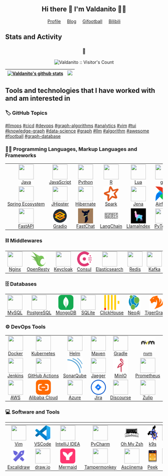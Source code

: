 <!-- 
<style>
    ul {
        display: flex;
        justify-content: center;
        list-style-type: none;
        text-align: center;
        align-items: center;
        padding: 0;
        margin: 0;
    }

    li {
        display: inline-block;
        margin: 0 10px;
    }

    a {
        color: inherit;
        text-decoration: none;
        text-align: center;
    }

    a:hover {
        text-decoration: none;
    }

    td {
        text-align: center;
        width: 96px;
        white-space: nowrap;
    }

    td img {
        width: 48px;
        height: 48px;
    }
</style> 
-->

<div>
    <h2 style="text-align: center;"> Hi there 👋 I'm Valdanito 👨‍💻 </h2>
</div>
<div style="text-align: center; text-decoration: center;">
    <ul style="display: flex; justify-content: center; list-style-type: none; text-align: center; align-items: center; padding: 0; margin: 0;">
        <li style="display: inline-block; margin: 0 10px;">
            <a style="color: inherit; display: flex; flex-direction: column; align-items: center;" text-align: center;" href="https://github.com/Valdanitooooo" target="_blank">
                <span class="icon-name">Profile</span>
            </a>
        </li>
        <li style="display: inline-block; margin: 0 10px;">
            <a style="color: inherit; display: flex; flex-direction: column; align-items: center;" text-align: center;" href="https://github.com/Valdanitooooo/knowledge-hub/discussions" target="_blank">
                <span class="icon-name">Blog</span>
            </a>
        </li>
        <li style="display: inline-block; margin: 0 10px;">
            <a style="color: inherit; display: flex; flex-direction: column; align-items: center;" text-align: center;" href="https://valdanito.cn/gifootball/" target="_blank">
                <span class="icon-name">Gifootball</span>
            </a>
        </li>
        <li style="display: inline-block; margin: 0 10px;">
            <a style="color: inherit; display: flex; flex-direction: column; align-items: center;" text-align: center;" href="https://space.bilibili.com/662844951" target="_blank">
                <span class="icon-name">Bilibili</span>
            </a>
        </li>
    </ul>
</div>


<h2>Stats and Activity</h2>
<h3 style="text-align: center;">👀</h3>
<div style="text-align: center;"><img src="https://profile-counter.glitch.me/{Valdanitooooo}/count.svg"
        alt="Valdanito :: Visitor's Count" /></div>

| <a href="https://github.com/anuraghazra/github-readme-stats"><img src="https://github-readme-stats.vercel.app/api?username=Valdanitooooo&theme=transparent&show_icons=true&include_all_commits=true&count_private=true&hide_border=true&line_height=20&bg_color=00000000" alt="Valdanito's github stats" /></a> | <a href="https://github.com/anuraghazra/github-readme-stats"><img src="https://github-readme-stats.vercel.app/api/top-langs/?username=Valdanitooooo&theme=transparent&layout=compact&hide_border=true&bg_color=00000000" /></a>|
| ------------- | ------------- |

<h2>Tools and technologies that I have worked with and am interested in</h2>

<h3>🏷️ GitHub Topics</h3>

[#llmops](https://github.com/topics/llmops)
[#cicd](https://github.com/topics/cicd)
[#devops](https://github.com/topics/devops)
[#graph-algorithms](https://github.com/topics/graph-algorithms)
[#analytics](https://github.com/topics/analytics)
[#vim](https://github.com/topics/vim)
[#tui](https://github.com/topics/tui)
[#knowledge-graph](https://github.com/topics/knowledge-graph)
[#data-science](https://github.com/topics/data-science)
[#graph](https://github.com/topics/graph)
[#llm](https://github.com/topics/llm)
[#algorithm](https://github.com/topics/algorithm)
[#awesome](https://github.com/topics/awesome)
[#football](https://github.com/topics/football)
[#graph-database](https://github.com/topics/graph-database)

<h3>👨‍💻 Programming Languages, Markup Languages and Frameworks</h3>
<table>
    <tr>
        <td style="width: 96px;">
            <a style="color: inherit; display: flex; flex-direction: column; align-items: center;" text-align: center;" href="https://www.java.com/" target="_blank">
                <img style="width: 48px; height: 48px; margin: 0 auto;" src="https://techstack-generator.vercel.app/java-icon.svg" />
                <div style="text-align: center; white-space: nowrap;">Java</div>
            </a>
        </td>
        <td style="width: 96px;">
            <a style="color: inherit; display: flex; flex-direction: column; align-items: center;" text-align: center;" href="https://www.javascript.com/" target="_blank">
                <img style="width: 48px; height: 48px; margin: 0 auto;" src="https://skillicons.dev/icons?theme=light&i=js" />
                <div style="text-align: center; white-space: nowrap;">JavaScript</div>
            </a>
        </td>
        <td style="width: 96px;">
            <a style="color: inherit; display: flex; flex-direction: column; align-items: center;" text-align: center;" href="https://www.python.org/" target="_blank">
                <img style="width: 48px; height: 48px; margin: 0 auto;" src="https://techstack-generator.vercel.app/python-icon.svg" />
                <div style="text-align: center; white-space: nowrap;">Python</div>
            </a>
        </td>
        <td style="width: 96px;">
            <a style="color: inherit; display: flex; flex-direction: column; align-items: center;" text-align: center;" href="https://www.r-project.org/" target="_blank">
                <img style="width: 48px; height: 48px; margin: 0 auto;" src="https://skillicons.dev/icons?theme=light&i=r" />
                <div style="text-align: center; white-space: nowrap;">R</div>
            </a>
        </td>
        <td style="width: 96px;">
            <a style="color: inherit; display: flex; flex-direction: column; align-items: center;" text-align: center;" href="https://www.lua.org/" target="_blank">
                <img style="width: 48px; height: 48px; margin: 0 auto;" src="https://www.lua.org/images/lua30.gif" />
                <div style="text-align: center; white-space: nowrap;">Lua</div>
            </a>
        </td>
        <td style="width: 96px;">
            <a style="color: inherit; display: flex; flex-direction: column; align-items: center;" text-align: center;" href="https://github.com/golang/go" target="_blank">
                <img style="width: 48px; height: 48px; margin: 0 auto;" src="https://skillicons.dev/icons?theme=light&i=go" />
                <div style="text-align: center; white-space: nowrap;">go</div>
            </a>
        </td>
        <td style="width: 96px;">
            <a style="color: inherit; display: flex; flex-direction: column; align-items: center;" text-align: center;" href="https://www.w3.org/TR/rdf-schema/" target="_blank">
                <img style="width: 48px; height: 48px; margin: 0 auto;" src="https://raw.githubusercontent.com/cygri/rdf-logos/master/svg/rdf.svg" />
                <div style="text-align: center; white-space: nowrap;">RDF</div>
            </a>
        </td>
        <td style="width: 96px;">
            <a style="color: inherit; display: flex; flex-direction: column; align-items: center;" text-align: center;" href="https://graphql.org/" target="_blank">
                <img style="width: 48px; height: 48px; margin: 0 auto;" src="https://techstack-generator.vercel.app/graphql-icon.svg" />
                <div style="text-align: center; white-space: nowrap;">GraphQL</div>
            </a>
        </td>
        <td style="width: 96px;">
            <a style="color: inherit; display: flex; flex-direction: column; align-items: center;" text-align: center;" href="https://www.gnu.org/software/bash/" target="_blank">
                <img style="width: 48px; height: 48px; margin: 0 auto;" src="https://skillicons.dev/icons?theme=light&i=bash" />
                <div style="text-align: center; white-space: nowrap;">Bash</div>
            </a>
        </td>
    </tr>
    <tr>
        <td style="width: 96px;">
            <a style="color: inherit; display: flex; flex-direction: column; align-items: center;" text-align: center;" href="https://spring.io/" target="_blank">
                <img style="width: 48px; height: 48px; margin: 0 auto;" src="https://spring.io/img/spring.svg" />
                <div style="text-align: center; white-space: nowrap;">Spring Ecosystem</div>
            </a>
        </td>
        <td style="width: 96px;">
            <a style="color: inherit; display: flex; flex-direction: column; align-items: center;" text-align: center;" href="https://github.com/jhipster/generator-jhipster" target="_blank">
                <img style="width: 48px; height: 48px; margin: 0 auto;" src="https://www.jhipster.tech/images/logo/logo-jhipster.svg" />
                <div style="text-align: center; white-space: nowrap;">JHipster</div>
            </a>
        </td>
        <td style="width: 96px;">
            <a style="color: inherit; display: flex; flex-direction: column; align-items: center;" text-align: center;" href="https://hibernate.org/" target="_blank">
                <img style="width: 48px; height: 48px; margin: 0 auto;" src="https://skillicons.dev/icons?theme=light&i=hibernate" />
                <div style="text-align: center; white-space: nowrap;">Hibernate</div>
            </a>
        </td>
        <td style="width: 96px;">
            <a style="color: inherit; display: flex; flex-direction: column; align-items: center;" text-align: center;" href="https://github.com/apache/spark" target="_blank">
                <img style="width: 48px; height: 48px; margin: 0 auto;" src="https://raw.githubusercontent.com/Valdanitooooo/Valdanitooooo/main/public/icons/apache_spark_logo.svg" />
                <div style="text-align: center; white-space: nowrap;">Spark</div>
            </a>
        </td>
        <td style="width: 96px;">
            <a style="color: inherit; display: flex; flex-direction: column; align-items: center;" text-align: center;" href="https://github.com/apache/jena" target="_blank">
                <img style="width: 48px; height: 48px; margin: 0 auto;" src="https://raw.githubusercontent.com/apache/jena-site/main/static/images/jena-logo-icon.svg" />
                <div style="text-align: center; white-space: nowrap;">Jena</div>
            </a>
        </td>
        <td style="width: 96px;">
            <a style="color: inherit; display: flex; flex-direction: column; align-items: center;" text-align: center;" href="https://github.com/apache/airflow" target="_blank">
                <img style="width: 48px; height: 48px; margin: 0 auto;" src="https://raw.githubusercontent.com/apache/airflow/main/docs/apache-airflow/img/logos/airflow_64x64_emoji_transparent.png" />
                <div style="text-align: center; white-space: nowrap;">Airflow</div>
            </a>
        </td>
        <td style="width: 96px;">
            <a style="color: inherit; display: flex; flex-direction: column; align-items: center;" text-align: center;" href="https://github.com/nodejs/node" target="_blank">
                <img style="width: 48px; height: 48px; margin: 0 auto;" src="https://skillicons.dev/icons?theme=light&i=nodejs" />
                <div style="text-align: center; white-space: nowrap;">Node.js</div>
            </a>
        </td>
        <td style="width: 96px;">
            <a style="color: inherit; display: flex; flex-direction: column; align-items: center;" text-align: center;" href="https://github.com/node-red/node-red" target="_blank">
                <img style="width: 48px; height: 48px; margin: 0 auto;" src="https://nodered.org/about/resources/media/node-red-icon.svg" />
                <div style="text-align: center; white-space: nowrap;">Node-RED</div>
            </a>
        </td>
        <td style="width: 96px;">
            <a style="color: inherit; display: flex; flex-direction: column; align-items: center;" text-align: center;" href="https://github.com/rstudio/shiny" target="_blank">
                <img style="width: 48px; height: 48px; margin: 0 auto;" src="https://raw.githubusercontent.com/Valdanitooooo/Valdanitooooo/main/public/icons/shiny-icon.png" />
                <div style="text-align: center; white-space: nowrap;">Shiny</div>
            </a>
        </td>
    </tr>
    <tr>
        <td style="width: 96px;">
            <a style="color: inherit; display: flex; flex-direction: column; align-items: center;" text-align: center;" href="https://github.com/tiangolo/fastapi" target="_blank">
                <img style="width: 48px; height: 48px; margin: 0 auto;" src="https://skillicons.dev/icons?theme=light&i=fastapi" />
                <div style="text-align: center; white-space: nowrap;">FastAPI</div>
            </a>
        </td>
        <td style="width: 96px;">
            <a style="color: inherit; display: flex; flex-direction: column; align-items: center;" text-align: center;" href="https://github.com/gradio-app/gradio" target="_blank">
                <img style="width: 48px; height: 48px; margin: 0 auto;" src="https://raw.githubusercontent.com/Valdanitooooo/Valdanitooooo/main/public/icons/gradio.svg" />
                <div style="text-align: center; white-space: nowrap;">Gradio</div>
            </a>
        </td>
        <td style="width: 96px;">
            <a style="color: inherit; display: flex; flex-direction: column; align-items: center;" text-align: center;" href="https://github.com/lm-sys/FastChat" target="_blank">
                <img style="width: 48px; height: 48px; margin: 0 auto;" src="https://raw.githubusercontent.com/Valdanitooooo/Valdanitooooo/main/public/icons/vicuna_logo.jpeg" />
                <div style="text-align: center; white-space: nowrap;">FastChat</div>
            </a>
        </td>
        <td style="width: 96px;">
            <a style="color: inherit; display: flex; flex-direction: column; align-items: center;" text-align: center;" href="https://github.com/langchain-ai/langchain" target="_blank">
                <img style="width: 48px; height: 48px; margin: 0 auto;" src="https://raw.githubusercontent.com/Valdanitooooo/Valdanitooooo/main/public/icons/langchain.svg" />
                <div style="text-align: center; white-space: nowrap;">LangChain</div>
            </a>
        </td>
        <td style="width: 96px;">
            <a style="color: inherit; display: flex; flex-direction: column; align-items: center;" text-align: center;" href="https://github.com/run-llama/llama_index" target="_blank">
                <img style="width: 48px; height: 48px; margin: 0 auto;" src="https://raw.githubusercontent.com/Valdanitooooo/Valdanitooooo/main/public/icons/llamaindex.png" />
                <div style="text-align: center; white-space: nowrap;">LlamaIndex</div>
            </a>
        </td>
        <td style="width: 96px;">
            <a style="color: inherit; display: flex; flex-direction: column; align-items: center;" text-align: center;" href="https://github.com/pytorch/pytorch" target="_blank">
                <img style="width: 48px; height: 48px; margin: 0 auto;" src="https://skillicons.dev/icons?theme=light&i=pytorch" />
                <div style="text-align: center; white-space: nowrap;">PyTorch</div>
            </a>
        </td>
        <td style="width: 96px;">
            <a style="color: inherit; display: flex; flex-direction: column; align-items: center;" text-align: center;" href="https://github.com/huggingface/transformers" target="_blank">
                <img style="width: 48px; height: 48px; margin: 0 auto;" src="https://huggingface.co/datasets/huggingface/brand-assets/resolve/main/hf-logo.svg" />
                <div style="text-align: center; white-space: nowrap;">Transformers</div>
            </a>
        </td>
        <td style="width: 96px;">
            <a style="color: inherit; display: flex; flex-direction: column; align-items: center;" text-align: center;" href="https://github.com/microsoft/DeepSpeed" target="_blank">
                <img style="width: 48px; height: 48px; margin: 0 auto;" src="https://raw.githubusercontent.com/Valdanitooooo/Valdanitooooo/main/public/icons/deepspeed.jpg" />
                <div style="text-align: center; white-space: nowrap;">DeepSpeed</div>
            </a>
        </td>
    </tr>
</table>

<h3>⛓️ Middlewares</h3>
<table>
    <tr>
        <td style="width: 96px;">
            <a style="color: inherit; display: flex; flex-direction: column; align-items: center;" text-align: center;" href="https://www.nginx.com/" target="_blank">
                <img style="width: 48px; height: 48px; margin: 0 auto;" src="https://techstack-generator.vercel.app/nginx-icon.svg" />
                <div style="text-align: center; white-space: nowrap;">Nginx</div>
            </a>
        </td>
        <td style="width: 96px;">
            <a style="color: inherit; display: flex; flex-direction: column; align-items: center;" text-align: center;" href="https://github.com/openresty/openresty" target="_blank">
                <img style="width: 48px; height: 48px; margin: 0 auto;" src="https://raw.githubusercontent.com/Valdanitooooo/Valdanitooooo/main/public/icons/openresty.svg" />
                <div style="text-align: center; white-space: nowrap;">OpenResty</div>
            </a>
        </td>
        <td style="width: 96px;">
            <a style="color: inherit; display: flex; flex-direction: column; align-items: center;" text-align: center;" href="https://github.com/keycloak/keycloak" target="_blank">
                <img style="width: 48px; height: 48px; margin: 0 auto;" src="https://www.keycloak.org/resources/images/icon.svg" />
                <div style="text-align: center; white-space: nowrap;">Keycloak</div>
            </a>
        </td>
        <td style="width: 96px;">
            <a style="color: inherit; display: flex; flex-direction: column; align-items: center;" text-align: center;" href="https://github.com/hashicorp/consul" target="_blank">
                <img style="width: 48px; height: 48px; margin: 0 auto;" src="https://raw.githubusercontent.com/hashicorp/consul/main/website/public/img/logo.svg" />
                <div style="text-align: center; white-space: nowrap;">Consul</div>
            </a>
        </td>
        <td style="width: 96px;">
            <a style="color: inherit; display: flex; flex-direction: column; align-items: center;" text-align: center;" href="https://github.com/elastic/elasticsearch" target="_blank">
                <img style="width: 48px; height: 48px; margin: 0 auto;" src="https://skillicons.dev/icons?theme=light&i=elasticsearch" />
                <div style="text-align: center; white-space: nowrap;">Elasticsearch</div>
            </a>
        </td>
        <td style="width: 96px;">
            <a style="color: inherit; display: flex; flex-direction: column; align-items: center;" text-align: center;" href="https://github.com/redis/redis" target="_blank">
                <img style="width: 48px; height: 48px; margin: 0 auto;" src="https://skillicons.dev/icons?theme=light&i=redis" />
                <div style="text-align: center; white-space: nowrap;">Redis</div>
            </a>
        </td>
        <td style="width: 96px;">
            <a style="color: inherit; display: flex; flex-direction: column; align-items: center;" text-align: center;" href="https://kafka.apache.org/" target="_blank">
                <img style="width: 48px; height: 48px; margin: 0 auto;" src="https://skillicons.dev/icons?theme=light&i=kafka" />
                <div style="text-align: center; white-space: nowrap;">Kafka</div>
            </a>
        </td>
        <td style="width: 96px;">
            <a style="color: inherit; display: flex; flex-direction: column; align-items: center;" text-align: center;" href="https://github.com/rabbitmq/rabbitmq-server" target="_blank">
                <img style="width: 48px; height: 48px; margin: 0 auto;" src="https://skillicons.dev/icons?theme=light&i=rabbitmq" />
                <div style="text-align: center; white-space: nowrap;">RabbitMQ</div>
            </a>
        </td>
        <td style="width: 96px;">
            <a style="color: inherit; display: flex; flex-direction: column; align-items: center;" text-align: center;" href="https://github.com/alibaba/canal" target="_blank">
                <img style="width: 48px; height: 48px; margin: 0 auto;" src="https://raw.githubusercontent.com/alibaba/canal/master/logo.png" />
                <div style="text-align: center; white-space: nowrap;">Canal</div>
            </a>
        </td>
    </tr>
</table>

<h3>🗄️ Databases</h3>
<table>
    <tr>
        <td style="width: 96px;">
            <a style="color: inherit; display: flex; flex-direction: column; align-items: center;" text-align: center;" href="https://www.mysql.com/" target="_blank">
                <img style="width: 48px; height: 48px; margin: 0 auto;" src="https://techstack-generator.vercel.app/mysql-icon.svg" />
                <div style="text-align: center; white-space: nowrap;">MySQL</div>
            </a>
        </td>
        <td style="width: 96px;">
            <a style="color: inherit; display: flex; flex-direction: column; align-items: center;" text-align: center;" href="https://www.postgresql.org/" target="_blank">
                <img style="width: 48px; height: 48px; margin: 0 auto;" src="https://skillicons.dev/icons?theme=light&i=postgres" />
                <div style="text-align: center; white-space: nowrap;">PostgreSQL</div>
            </a>
        </td>
        <td style="width: 96px;">
            <a style="color: inherit; display: flex; flex-direction: column; align-items: center;" text-align: center;" href="https://github.com/mongodb/mongo" target="_blank">
                <img style="width: 48px; height: 48px; margin: 0 auto;" src="https://raw.githubusercontent.com/Valdanitooooo/Valdanitooooo/main/public/icons/mongodb.svg" />
                <div style="text-align: center; white-space: nowrap;">MongoDB</div>
            </a>
        </td>
        <td style="width: 96px;">
            <a style="color: inherit; display: flex; flex-direction: column; align-items: center;" text-align: center;" href="https://www.sqlite.org/index.html" target="_blank">
                <img style="width: 48px; height: 48px; margin: 0 auto;" src="https://skillicons.dev/icons?theme=light&i=sqlite" />
                <div style="text-align: center; white-space: nowrap;">SQLite</div>
            </a>
        </td>
        <td style="width: 96px;">
            <a style="color: inherit; display: flex; flex-direction: column; align-items: center;" text-align: center;" href="https://github.com/ClickHouse/ClickHouse" target="_blank">
                <img style="width: 48px; height: 48px; margin: 0 auto;" src="https://raw.githubusercontent.com/Valdanitooooo/Valdanitooooo/main/public/icons/clickhouse.svg" />
                <div style="text-align: center; white-space: nowrap;">ClickHouse</div>
            </a>
        </td>
        <td style="width: 96px;">
            <a style="color: inherit; display: flex; flex-direction: column; align-items: center;" text-align: center;" href="https://github.com/neo4j/neo4j" target="_blank">
                <img style="width: 48px; height: 48px; margin: 0 auto;" src="https://raw.githubusercontent.com/Valdanitooooo/Valdanitooooo/main/public/icons/neo4j-icon.svg" />
                <div style="text-align: center; white-space: nowrap;">Neo4j</div>
            </a>
        </td>
        <td style="width: 96px;">
            <a style="color: inherit; display: flex; flex-direction: column; align-items: center;" text-align: center;" href="https://www.tigergraph.com/" target="_blank">
                <img style="width: 48px; height: 48px; margin: 0 auto;" src="https://raw.githubusercontent.com/Valdanitooooo/Valdanitooooo/main/public/icons/tigergraph.png" />
                <div style="text-align: center; white-space: nowrap;">TigerGraph</div>
            </a>
        </td>
        <td style="width: 96px;">
            <a style="color: inherit; display: flex; flex-direction: column; align-items: center;" text-align: center;" href="https://github.com/dgraph-io/dgraph" target="_blank">
                <img style="width: 48px; height: 48px; margin: 0 auto;" src="https://raw.githubusercontent.com/Valdanitooooo/Valdanitooooo/main/public/icons/dgraphio-icon.svg" />
                <div style="text-align: center; white-space: nowrap;">Dgraph</div>
            </a>
        </td>
        <td style="width: 96px;">
            <a style="color: inherit; display: flex; flex-direction: column; align-items: center;" text-align: center;" href="https://github.com/vesoft-inc/nebula" target="_blank">
                <img style="width: 48px; height: 48px; margin: 0 auto;" src="https://raw.githubusercontent.com/Valdanitooooo/Valdanitooooo/main/public/icons/nebulagraph.png" />
                <div style="text-align: center; white-space: nowrap;">NebulaGraph</div>
            </a>
        </td>
    </tr>
</table>

<h3>⚙️ DevOps Tools</h3>
<table>
    <tr>
        <td style="width: 96px;">
            <a style="color: inherit; display: flex; flex-direction: column; align-items: center;" text-align: center;" href="https://www.docker.com/" target="_blank">
                <img style="width: 48px; height: 48px; margin: 0 auto;" src="https://techstack-generator.vercel.app/docker-icon.svg" />
                <div style="text-align: center; white-space: nowrap;">Docker</div>
            </a>
        </td>
        <td style="width: 96px;">
            <a style="color: inherit; display: flex; flex-direction: column; align-items: center;" text-align: center;" href="https://github.com/kubernetes/kubernetes" target="_blank">
                <img style="width: 48px; height: 48px; margin: 0 auto;" src="https://techstack-generator.vercel.app/kubernetes-icon.svg" />
                <div style="text-align: center; white-space: nowrap;">Kubernetes</div>
            </a>
        </td>
        <td style="width: 96px;">
            <a style="color: inherit; display: flex; flex-direction: column; align-items: center;" text-align: center;" href="https://github.com/helm/helm" target="_blank">
                <img style="width: 48px; height: 48px; margin: 0 auto;" src="https://helm.sh/img/helm.svg" />
                <div style="text-align: center; white-space: nowrap;">Helm</div>
            </a>
        </td>
        <td style="width: 96px;">
            <a style="color: inherit; display: flex; flex-direction: column; align-items: center;" text-align: center;" href="https://github.com/apache/maven" target="_blank">
                <img style="width: 48px; height: 48px; margin: 0 auto;" src="https://skillicons.dev/icons?theme=light&i=maven" />
                <div style="text-align: center; white-space: nowrap;">Maven</div>
            </a>
        </td>
        <td style="width: 96px;">
            <a style="color: inherit; display: flex; flex-direction: column; align-items: center;" text-align: center;" href="https://github.com/gradle/gradle" target="_blank">
                <img style="width: 48px; height: 48px; margin: 0 auto;" src="https://skillicons.dev/icons?theme=light&i=gradle" />
                <div style="text-align: center; white-space: nowrap;">Gradle</div>
            </a>
        </td>
        <td style="width: 96px;">
            <a style="color: inherit; display: flex; flex-direction: column; align-items: center;" text-align: center;" href="https://github.com/nvm-sh/nvm" target="_blank">
                <img style="width: 48px; height: 48px; margin: 0 auto;" src="https://raw.githubusercontent.com/Valdanitooooo/Valdanitooooo/main/public/icons/nvm-logo.png" />
                <div style="text-align: center; white-space: nowrap;">nvm</div>
            </a>
        </td>
        <td style="width: 96px;">
            <a style="color: inherit; display: flex; flex-direction: column; align-items: center;" text-align: center;" href="https://github.com/conda/conda" target="_blank">
                <img style="width: 48px; height: 48px; margin: 0 auto;" src="https://skillicons.dev/icons?theme=light&i=anaconda" />
                <div style="text-align: center; white-space: nowrap;">Conda</div>
            </a>
        </td>
        <td style="width: 96px;">
            <a style="color: inherit; display: flex; flex-direction: column; align-items: center;" text-align: center;" href="https://github.com/" target="_blank">
                <img style="width: 48px; height: 48px; margin: 0 auto;" src="https://techstack-generator.vercel.app/github-icon.svg" />
                <div style="text-align: center; white-space: nowrap;">Github</div>
            </a>
        </td>
        <td style="width: 96px;">
            <a style="color: inherit; display: flex; flex-direction: column; align-items: center;" text-align: center;" href="https://gitlab.com/" target="_blank">
                <img style="width: 48px; height: 48px; margin: 0 auto;" src="https://skillicons.dev/icons?theme=light&i=gitlab" />
                <div style="text-align: center; white-space: nowrap;">GitLab</div>
            </a>
        </td>
    </tr>
    <tr>
        <td style="width: 96px;">
            <a style="color: inherit; display: flex; flex-direction: column; align-items: center;" text-align: center;" href="https://github.com/jenkinsci/jenkins" target="_blank">
                <img style="width: 48px; height: 48px; margin: 0 auto;" src="https://skillicons.dev/icons?theme=light&i=jenkins" />
                <div style="text-align: center; white-space: nowrap;">Jenkins</div>
            </a>
        </td>
        <td style="width: 96px;">
            <a style="color: inherit; display: flex; flex-direction: column; align-items: center;" text-align: center;" href="https://github.com/features/actions" target="_blank">
                <img style="width: 48px; height: 48px; margin: 0 auto;" src="https://skillicons.dev/icons?theme=light&i=githubactions" />
                <div style="text-align: center; white-space: nowrap;">GitHub Actions</div>
            </a>
        </td>
        <td style="width: 96px;">
            <a style="color: inherit; display: flex; flex-direction: column; align-items: center;" text-align: center;" href="https://github.com/SonarSource/sonarqube" target="_blank">
                <img style="width: 48px; height: 48px; margin: 0 auto;" src="https://raw.githubusercontent.com/Valdanitooooo/Valdanitooooo/main/public/icons/sonarqube.svg" />
                <div style="text-align: center; white-space: nowrap;">SonarQube</div>
            </a>
        </td>
        <td style="width: 96px;">
            <a style="color: inherit; display: flex; flex-direction: column; align-items: center;" text-align: center;" href="https://github.com/jaegertracing/jaeger" target="_blank">
                <img style="width: 48px; height: 48px; margin: 0 auto;" src="https://www.jaegertracing.io/img/jaeger-vector.svg" />
                <div style="text-align: center; white-space: nowrap;">Jaeger</div>
            </a>
        </td>
        <td style="width: 96px;">
            <a style="color: inherit; display: flex; flex-direction: column; align-items: center;" text-align: center;" href="https://github.com/minio/minio" target="_blank">
                <img style="width: 48px; height: 48px; margin: 0 auto;" src="https://raw.githubusercontent.com/Valdanitooooo/Valdanitooooo/main/public/icons/minio-icon.png" />
                <div style="text-align: center; white-space: nowrap;">MinIO</div>
            </a>
        </td>
        <td style="width: 96px;">
            <a style="color: inherit; display: flex; flex-direction: column; align-items: center;" text-align: center;" href="https://github.com/prometheus/prometheus" target="_blank">
                <img style="width: 48px; height: 48px; margin: 0 auto;" src="https://skillicons.dev/icons?theme=light&i=prometheus" />
                <div style="text-align: center; white-space: nowrap;">Prometheus</div>
            </a>
        </td>
        <td style="width: 96px;">
            <a style="color: inherit; display: flex; flex-direction: column; align-items: center;" text-align: center;" href="https://github.com/grafana/grafana" target="_blank">
                <img style="width: 48px; height: 48px; margin: 0 auto;" src="https://skillicons.dev/icons?theme=light&i=grafana" />
                <div style="text-align: center; white-space: nowrap;">Grafana</div>
            </a>
        </td>
        <td style="width: 96px;">
            <a style="color: inherit; display: flex; flex-direction: column; align-items: center;" text-align: center;" href="https://github.com/elastic/logstash" target="_blank">
                <img style="width: 48px; height: 48px; margin: 0 auto;" src="https://raw.githubusercontent.com/Valdanitooooo/Valdanitooooo/main/public/icons/elasticco_logstash-icon.svg" />
                <div style="text-align: center; white-space: nowrap;">Logstash</div>
            </a>
        </td>
        <td style="width: 96px;">
            <a style="color: inherit; display: flex; flex-direction: column; align-items: center;" text-align: center;" href="https://github.com/apache/jmeter" target="_blank">
                <img style="width: 48px; height: 48px; margin: 0 auto;" src="https://jmeter.apache.org/images/jmeter_square.svg" />
                <div style="text-align: center; white-space: nowrap;">JMeter</div>
            </a>
        </td>
    </tr>
    <tr>
        <td style="width: 96px;">
            <a style="color: inherit; display: flex; flex-direction: column; align-items: center;" text-align: center;" href="https://aws.amazon.com/" target="_blank">
                <img style="width: 48px; height: 48px; margin: 0 auto;" src="https://techstack-generator.vercel.app/aws-icon.svg" />
                <div style="text-align: center; white-space: nowrap;">AWS</div>
            </a>
        </td>
        <td style="width: 96px;">
            <a style="color: inherit; display: flex; flex-direction: column; align-items: center;" text-align: center;" href="https://cn.aliyun.com/" target="_blank">
                <img style="width: 48px; height: 48px; margin: 0 auto;" src="https://raw.githubusercontent.com/Valdanitooooo/Valdanitooooo/main/public/icons/aliyun.png" />
                <div style="text-align: center; white-space: nowrap;">Alibaba Cloud</div>
            </a>
        </td>
        <td style="width: 96px;">
            <a style="color: inherit; display: flex; flex-direction: column; align-items: center;" text-align: center;" href="https://azure.microsoft.com/" target="_blank">
                <img style="width: 48px; height: 48px; margin: 0 auto;" src="https://skillicons.dev/icons?theme=light&i=azure" />
                <div style="text-align: center; white-space: nowrap;">Azure</div>
            </a>
        </td>
        <td style="width: 96px;">
            <a style="color: inherit; display: flex; flex-direction: column; align-items: center;" text-align: center;" href="https://www.atlassian.com/software/jira" target="_blank">
                <img style="width: 48px; height: 48px; margin: 0 auto;" src="https://raw.githubusercontent.com/Valdanitooooo/Valdanitooooo/main/public/icons/jira-icon.png" />
                <div style="text-align: center; white-space: nowrap;">Jira</div>
            </a>
        </td>
        <td style="width: 96px;">
            <a style="color: inherit; display: flex; flex-direction: column; align-items: center;" text-align: center;" href="https://github.com/discourse/discourse" target="_blank">
                <img style="width: 48px; height: 48px; margin: 0 auto;" src="https://raw.githubusercontent.com/discourse/discourse/main/public/images/favicons/discourse.png" />
                <div style="text-align: center; white-space: nowrap;">Discourse</div>
            </a>
        </td>
        <td style="width: 96px;">
            <a style="color: inherit; display: flex; flex-direction: column; align-items: center;" text-align: center;" href="https://github.com/zulip/zulip" target="_blank">
                <img style="width: 48px; height: 48px; margin: 0 auto;" src="https://raw.githubusercontent.com/zulip/zulip/main/static/images/logo/zulip-icon-circle.svg" />
                <div style="text-align: center; white-space: nowrap;">Zulip</div>
            </a>
        </td>
    </tr>
</table>

<h3>💻 Software and Tools</h3>

| <!-- --> | <!-- --> | <!-- --> | <!-- --> | <!-- --> | <!-- --> | <!-- --> | <!-- --> | <!-- --> |
|:--------:|:--------:|:--------:|:--------:|:--------:|:--------:|:--------:|:--------:|:--------:|
|<a href="https://github.com/vim/vim" target="_blank"> <img style="width: 48px; height: 48px; margin: 0 auto;" src="https://www.vim.org/images/vimlogo.svg" /> <div style="text-align: center; white-space: nowrap;">Vim</div></a> | <a href="https://github.com/microsoft/vscode" target="_blank"> <img style="width: 48px; height: 48px; margin: 0 auto;" src="https://raw.githubusercontent.com/Valdanitooooo/Valdanitooooo/main/public/icons/vscode.svg" /> <div style="text-align: center; white-space: nowrap;">VSCode</div></a> | <a href="https://www.jetbrains.com/idea/" target="_blank"> <img style="width: 48px; height: 48px; margin: 0 auto;" src="https://resources.jetbrains.com/storage/products/company/brand/logos/IntelliJ_IDEA_icon.svg" /> <div style="text-align: center; white-space: nowrap;">IntelliJ IDEA</div></a> | <a href="https://www.jetbrains.com/pycharm/" target="_blank"> <img style="width: 48px; height: 48px; margin: 0 auto;" src="https://resources.jetbrains.com/storage/products/company/brand/logos/PyCharm_icon.svg" /> <div style="text-align: center; white-space: nowrap;">PyCharm</div></a> | <a href="https://github.com/ohmyzsh/ohmyzsh" target="_blank"> <img style="width: 48px; height: 48px; margin: 0 auto;" src="https://raw.githubusercontent.com/Valdanitooooo/Valdanitooooo/main/public/icons/ohmyzsh.png" /> <div style="text-align: center; white-space: nowrap;">Oh My Zsh</div></a> | <a href="https://github.com/derailed/k9s" target="_blank"> <img style="width: 48px; height: 48px; margin: 0 auto;" src="https://raw.githubusercontent.com/derailed/k9s/master/assets/k9s_helm.png" /> <div style="text-align: center; white-space: nowrap;">k9s</div></a> | <a href="https://github.com/OlyaB/CyanTheme" target="_blank"> <img style="width: 48px; height: 48px; margin: 0 auto;" src="https://raw.githubusercontent.com/OlyaB/CyanTheme/master/resources/META-INF/pluginIcon.svg" /> <div style="text-align: center; white-space: nowrap;">Cyan</div></a> | <a href="https://github.com/axel-download-accelerator/axel" target="_blank"> <img style="width: 48px; height: 48px; margin: 0 auto;" src="https://avatars.githubusercontent.com/u/31333481?s=48&v=4" /> <div style="text-align: center; white-space: nowrap;">axel</div></a> | <a href="https://github.com/firecamp-dev/firecamp" target="_blank"> <img style="width: 48px; height: 48px; margin: 0 auto;" src="https://raw.githubusercontent.com/firecamp-dev/firecamp/main/.github/logo.svg" /> <div style="text-align: center; white-space: nowrap;">Firecamp</div></a>|
|<a href="https://github.com/excalidraw/excalidraw" target="_blank"> <img style="width: 48px; height: 48px; margin: 0 auto;" src="https://raw.githubusercontent.com/excalidraw/excalidraw/master/public/favicon.svg" /> <div style="text-align: center; white-space: nowrap;">Excalidraw</div></a> | <a href="https://github.com/jgraph/drawio" target="_blank"> <img style="width: 48px; height: 48px; margin: 0 auto;" src="https://raw.githubusercontent.com/jgraph/drawio/dev/src/main/webapp/images/drawlogo48.png" /> <div style="text-align: center; white-space: nowrap;">draw.io</div></a> | <a href="https://github.com/mermaid-js/mermaid" target="_blank"> <img style="width: 48px; height: 48px; margin: 0 auto;" src="https://raw.githubusercontent.com/mermaid-js/mermaid/develop/docs/public/favicon.svg" /> <div style="text-align: center; white-space: nowrap;">Mermaid</div></a> | <a href="https://github.com/Tampermonkey/tampermonkey" target="_blank"> <img style="width: 48px; height: 48px; margin: 0 auto;" src="https://raw.githubusercontent.com/Tampermonkey/tampermonkey/master/images/icon48.png" /> <div style="text-align: center; white-space: nowrap;">Tampermonkey</div></a> | <a href="https://github.com/asciinema/asciinema" target="_blank"> <img style="width: 48px; height: 48px; margin: 0 auto;" src="https://raw.githubusercontent.com/asciinema/asciinema.github.io/main/docs/assets/logo.svg" /> <div style="text-align: center; white-space: nowrap;">Asciinema</div></a> | <a href="https://github.com/phw/peek" target="_blank"> <img style="width: 48px; height: 48px; margin: 0 auto;" src="https://raw.githubusercontent.com/phw/peek/main/data/icons/com.uploadedlobster.peek.svg" /> <div style="text-align: center; white-space: nowrap;">Peek</div></a> | <a href="https://github.com/wulkano/Kap" target="_blank"> <img style="width: 48px; height: 48px; margin: 0 auto;" src="https://raw.githubusercontent.com/wulkano/Kap/main/renderer/public/static/kap-icon.png" /> <div style="text-align: center; white-space: nowrap;">Kap</div></a> | <a href="https://github.com/obsproject/obs-studio" target="_blank"> <img style="width: 48px; height: 48px; margin: 0 auto;" src="https://obsproject.com/assets/images/new_icon_small-r.png" /> <div style="text-align: center; white-space: nowrap;">OBS</div></a> | <a href="https://github.com/jitsi/jitsi-meet" target="_blank"> <img style="width: 48px; height: 48px; margin: 0 auto;" src="https://raw.githubusercontent.com/jitsi/jitsi-meet/master/static/pwa/icons/icon192.png" /> <div style="text-align: center; white-space: nowrap;">Jitsi Meet</div></a>|

